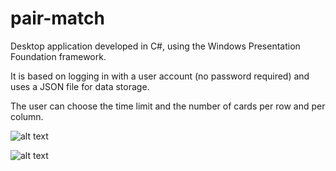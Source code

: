 # pair-match
Desktop application developed in C#, using the Windows Presentation Foundation framework.

It is based on logging in with a user account (no password required) and uses a JSON file for data storage.

The user can choose the time limit and the number of cards per row and per column.

![alt text](https://github.com/biancabucur/dictionary/blob/master/screenshot%20-%20admin%20menu.PNG)

![alt text](https://github.com/biancabucur/dictionary/blob/master/screenshot%20-%20user%20menu.PNG)
